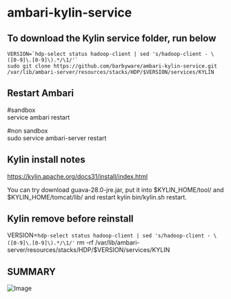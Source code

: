 ambari-kylin-service
===

## To download the Kylin service folder, run below    

```
VERSION=`hdp-select status hadoop-client | sed 's/hadoop-client - \([0-9]\.[0-9]\).*/\1/'`
sudo git clone https://github.com/barbyware/ambari-kylin-service.git /var/lib/ambari-server/resources/stacks/HDP/$VERSION/services/KYLIN
```
## Restart Ambari
\#sandbox  
service ambari restart

\#non sandbox  
sudo service ambari-server restart

## Kylin install notes

https://kylin.apache.org/docs31/install/index.html

You can try download guava-28.0-jre.jar, put it into $KYLIN_HOME/tool/ and $KYLIN_HOME/tomcat/lib/ and restart kylin bin/kylin.sh restart.
## Kylin remove before reinstall

VERSION=`hdp-select status hadoop-client | sed 's/hadoop-client - \([0-9]\.[0-9]\).*/\1/'`
rm -rf /var/lib/ambari-server/resources/stacks/HDP/$VERSION/services/KYLIN

## SUMMARY
![Image](../master/screenshots/kylin.png?raw=true)
